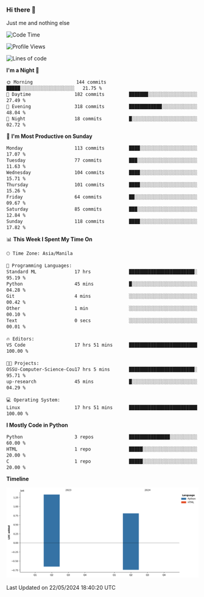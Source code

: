 ### Hi there 👋

Just me and nothing else


<!--START_SECTION:waka-->
![Code Time](http://img.shields.io/badge/Code%20Time-294%20hrs-blue)

![Profile Views](http://img.shields.io/badge/Profile%20Views-27-blue)

![Lines of code](https://img.shields.io/badge/From%20Hello%20World%20I%27ve%20Written-2.1%20million%20lines%20of%20code-blue)

**I'm a Night 🦉** 

```text
🌞 Morning                144 commits         █████░░░░░░░░░░░░░░░░░░░░   21.75 % 
🌆 Daytime                182 commits         ███████░░░░░░░░░░░░░░░░░░   27.49 % 
🌃 Evening                318 commits         ████████████░░░░░░░░░░░░░   48.04 % 
🌙 Night                  18 commits          █░░░░░░░░░░░░░░░░░░░░░░░░   02.72 % 
```
📅 **I'm Most Productive on Sunday** 

```text
Monday                   113 commits         ████░░░░░░░░░░░░░░░░░░░░░   17.07 % 
Tuesday                  77 commits          ███░░░░░░░░░░░░░░░░░░░░░░   11.63 % 
Wednesday                104 commits         ████░░░░░░░░░░░░░░░░░░░░░   15.71 % 
Thursday                 101 commits         ████░░░░░░░░░░░░░░░░░░░░░   15.26 % 
Friday                   64 commits          ██░░░░░░░░░░░░░░░░░░░░░░░   09.67 % 
Saturday                 85 commits          ███░░░░░░░░░░░░░░░░░░░░░░   12.84 % 
Sunday                   118 commits         ████░░░░░░░░░░░░░░░░░░░░░   17.82 % 
```


📊 **This Week I Spent My Time On** 

```text
🕑︎ Time Zone: Asia/Manila

💬 Programming Languages: 
Standard ML              17 hrs              ████████████████████████░   95.19 % 
Python                   45 mins             █░░░░░░░░░░░░░░░░░░░░░░░░   04.28 % 
Git                      4 mins              ░░░░░░░░░░░░░░░░░░░░░░░░░   00.42 % 
Other                    1 min               ░░░░░░░░░░░░░░░░░░░░░░░░░   00.10 % 
Text                     0 secs              ░░░░░░░░░░░░░░░░░░░░░░░░░   00.01 % 

🔥 Editors: 
VS Code                  17 hrs 51 mins      █████████████████████████   100.00 % 

🐱‍💻 Projects: 
OSSU-Computer-Science-Cou17 hrs 5 mins       ████████████████████████░   95.71 % 
up-research              45 mins             █░░░░░░░░░░░░░░░░░░░░░░░░   04.29 % 

💻 Operating System: 
Linux                    17 hrs 51 mins      █████████████████████████   100.00 % 
```

**I Mostly Code in Python** 

```text
Python                   3 repos             ███████████████░░░░░░░░░░   60.00 % 
HTML                     1 repo              █████░░░░░░░░░░░░░░░░░░░░   20.00 % 
C                        1 repo              █████░░░░░░░░░░░░░░░░░░░░   20.00 % 
```



**Timeline**

![Lines of Code chart](https://raw.githubusercontent.com/brutist/brutist/main/assets/bar_graph.png)


 Last Updated on 22/05/2024 18:40:20 UTC
<!--END_SECTION:waka-->

